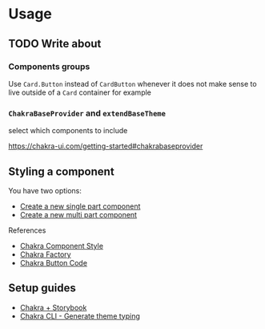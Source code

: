 # Usage

## TODO Write about

### Components groups

Use `Card.Button` instead of `CardButton` whenever it does not make sense to live outside of a `Card` container for example

### `ChakraBaseProvider` and `extendBaseTheme`

select which components to include

https://chakra-ui.com/getting-started#chakrabaseprovider

## Styling a component

You have two options:

- [Create a new single part component](./tutorials/custom-single-part-component.md)
- [Create a new multi part component](./tutorials/custom-multi-part-component.md)

References

- [Chakra Component Style](https://chakra-ui.com/docs/styled-system/component-style)
- [Chakra Factory](https://chakra-ui.com/docs/styled-system/chakra-factory)
- [Chakra Button Code](https://github.com/chakra-ui/chakra-ui/blob/b6befea762b44f923af42792473963215dc50ed1/packages/components/button/src/button.tsx)

## Setup guides

- [Chakra + Storybook](https://chakra-ui.com/getting-started/with-storybook)
- [Chakra CLI - Generate theme typing](https://chakra-ui.com/docs/styled-system/cli)
